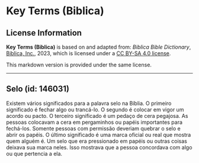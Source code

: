 # Key Terms (Biblica)

## License Information

**Key Terms (Biblica)** is based on and adapted from: _Biblica Bible Dictionary_, [Biblica, Inc.](https://www.biblica.com/), 2023, which is licensed under a [CC BY-SA 4.0 license](https://creativecommons.org/licenses/by-sa/4.0/legalcode.en).

This markdown version is provided under the same license.



--------------------------------

## Selo (id: 146031)

Existem vários significados para a palavra selo na Bíblia. O primeiro significado é fechar algo ou trancá\-lo. O segundo é colocar em vigor um acordo ou pacto. O terceiro significado é um pedaço de cera pegajosa. As pessoas colocavam a cera em pergaminhos ou papéis importantes para fechá\-los. Somente pessoas com permissão deveriam quebrar o selo e abrir os papéis. O último significado é uma marca oficial ou real que mostra quem alguém é. Um selo que era pressionado em papéis ou outras coisas deixava sua marca neles. Isso mostrava que a pessoa concordava com algo ou que pertencia a ela.


